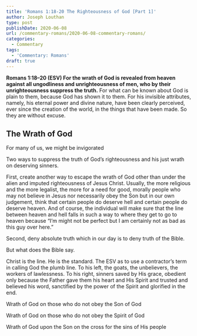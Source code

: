 ```yaml
---
title: 'Romans 1:18-20 The Righteousness of God [Part 1]'
author: Joseph Louthan
type: post
publishDate: 2020-06-08
url: /commentary-romans/2020-06-08-commentary-romans/
categories:
  - Commentary
tags:
  - 'Commentary: Romans'
draft: true
---
```


**Romans 1:18–20 (ESV) For the wrath of God is revealed from heaven against all ungodliness and unrighteousness of men, who by their unrighteousness suppress the truth.** For what can be known about God is plain to them, because God has shown it to them.  For his invisible attributes, namely, his eternal power and divine nature, have been clearly perceived, ever since the creation of the world, in the things that have been made. So they are without excuse. 

## The Wrath of God

For many of us, we might be invigorated 

Two ways to suppress the truth of God’s righteousness and his just wrath on deserving sinners. 

First, create another way to escape the wrath of God other than under the alien and imputed righteousness of Jesus Christ. Usually, the more religious and the more legalist, the more for a need for good, morally people who may not believe in Jesus nor necessarily obey the Son but in our own judgement, think that certain people do deserve hell and certain people do deserve heaven. And of course, the individual will make sure that the line between heaven and hell falls in such a way to where they get to go to heaven because “I’m might not be perfect but I am certainly not as bad as this guy over here.”

Second, deny absolute truth which in our day is to deny truth of the Bible. 

But what does the Bible say. 

Christ is the line. He is the standard. The ESV as to use a contractor’s term in calling God the plumb line. To his left, the goats, the unbelievers, the workers of lawlessness. To his right, sinners saved by His grace, obedient only because the Father gave them his heart and His Spirit and trusted and believed his word, sanctified by the power of the Spirit and glorified in the end.  
  
Wrath of God on those who do not obey the Son of God

Wrath of God on those who do not obey the Spirit of God

Wrath of God upon the Son on the cross for the sins of His people


